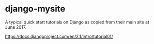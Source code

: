 # django-mysite
A typical quick start tutorials on Django as copied from their main site at June 2017.

https://docs.djangoproject.com/en/2.1/intro/tutorial01/
